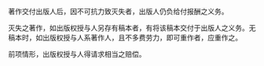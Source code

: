 著作交付出版人后，因不可抗力致灭失者，出版人仍负给付报酬之义务。

灭失之著作，如出版权授与人另存有稿本者，有将该稿本交付于出版人之义务。无稿本时，如出版权授与人系著作人，且不多费劳力，即可重作者，应重作之。

前项情形，出版权授与人得请求相当之赔偿。